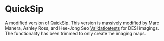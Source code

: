 # QuickSip 
A modified version of [QuickSip](https://github.com/ixkael/QuickSip). This version is massively modified by Marc Manera, Ashley Ross, and Hee-Jong Seo [Validationtests](https://github.com/legacysurvey/legacypipe/tree/master/validationtests) for DESI imagings. The functionality has been trimmed to only create the imaging maps.
